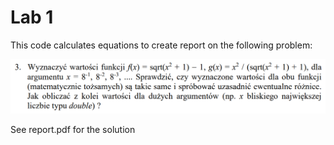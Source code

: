 # Lab 1

This code calculates equations to create report on the following problem:

<img src="handout.png" alt="handout" style="zoom:50%;" />

See report.pdf for the solution